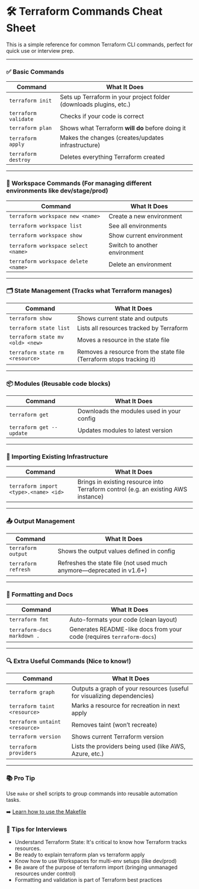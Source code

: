 # 🛠️ Terraform Commands Cheat Sheet

This is a simple reference for common Terraform CLI commands, perfect for quick use or interview prep.

---

### ✅ Basic Commands

| Command              | What It Does                                                       |
| -------------------- | ------------------------------------------------------------------ |
| `terraform init`     | Sets up Terraform in your project folder (downloads plugins, etc.) |
| `terraform validate` | Checks if your code is correct                                     |
| `terraform plan`     | Shows what Terraform **will do** before doing it                   |
| `terraform apply`    | Makes the changes (creates/updates infrastructure)                 |
| `terraform destroy`  | Deletes everything Terraform created                               |


---

### 🧠 Workspace Commands (For managing different environments like dev/stage/prod)

| Command                             | What It Does                  |
| ----------------------------------- | ----------------------------- |
| `terraform workspace new <name>`    | Create a new environment      |
| `terraform workspace list`          | See all environments          |
| `terraform workspace show`          | Show current environment      |
| `terraform workspace select <name>` | Switch to another environment |
| `terraform workspace delete <name>` | Delete an environment         |


---

### 🗂️ State Management (Tracks what Terraform manages)

| Command                          | What It Does                                                         |
| -------------------------------- | -------------------------------------------------------------------- |
| `terraform show`                 | Shows current state and outputs                                      |
| `terraform state list`           | Lists all resources tracked by Terraform                             |
| `terraform state mv <old> <new>` | Moves a resource in the state file                                   |
| `terraform state rm <resource>`  | Removes a resource from the state file (Terraform stops tracking it) |


---

### 📦 Modules (Reusable code blocks)

| Command                  | What It Does                              |
| ------------------------ | ----------------------------------------- |
| `terraform get`          | Downloads the modules used in your config |
| `terraform get --update` | Updates modules to latest version         |


---

### 🔁 Importing Existing Infrastructure

| Command                               | What It Does                                                                       |
| ------------------------------------- | ---------------------------------------------------------------------------------- |
| `terraform import <type>.<name> <id>` | Brings in existing resource into Terraform control (e.g. an existing AWS instance) |


---

### 📤 Output Management

| Command             | What It Does                                                         |
| ------------------- | -------------------------------------------------------------------- |
| `terraform output`  | Shows the output values defined in config                            |
| `terraform refresh` | Refreshes the state file (not used much anymore—deprecated in v1.6+) |


---

### 🎨 Formatting and Docs

| Command                     | What It Does                                                          |
| --------------------------- | --------------------------------------------------------------------- |
| `terraform fmt`             | Auto-formats your code (clean layout)                                 |
| `terraform-docs markdown .` | Generates README-like docs from your code (requires `terraform-docs`) |


---

### 🔍 Extra Useful Commands (Nice to know!)

| Command                        | What It Does                                                            |
| ------------------------------ | ----------------------------------------------------------------------- |
| `terraform graph`              | Outputs a graph of your resources (useful for visualizing dependencies) |
| `terraform taint <resource>`   | Marks a resource for recreation in next apply                           |
| `terraform untaint <resource>` | Removes taint (won’t recreate)                                          |
| `terraform version`            | Shows current Terraform version                                         |
| `terraform providers`          | Lists the providers being used (like AWS, Azure, etc.)                  |


---

### 📚 Pro Tip

Use `make` or shell scripts to group commands into reusable automation tasks.  

➡️ [Learn how to use the Makefile](./README.md)




### 🧠 Tips for Interviews

- Understand Terraform State: It's critical to know how Terraform tracks resources.
- Be ready to explain terraform plan vs terraform apply
- Know how to use Workspaces for multi-env setups (like dev/prod)
- Be aware of the purpose of terraform import (bringing unmanaged resources under control)
- Formatting and validation is part of Terraform best practices